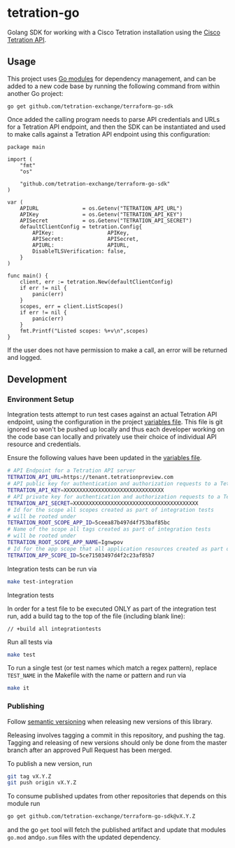 # tetration-go

Golang SDK for working with a Cisco Tetration installation using the [Cisco Tetration API](https://www.cisco.com/c/en/us/td/docs/security/workload_security/tetration-analytics/sw/config/b_Tetration_OpenAPI.html).

## Usage

This project uses [Go modules](https://github.com/golang/go/wiki/Modules) for dependency management, and can be added to a new code base by running the following command from within another Go project:

```
go get github.com/tetration-exchange/terraform-go-sdk
```

Once added the calling program needs to parse API credentials and URLs for a Tetration API endpoint, and then the SDK can be instantiated and used to make calls against a Tetration API endpoint using this configuration:

```golang
package main

import (
    "fmt"
    "os"

    "github.com/tetration-exchange/terraform-go-sdk"
)

var (
    APIURL              = os.Getenv("TETRATION_API_URL")
    APIKey              = os.Getenv("TETRATION_API_KEY")
    APISecret           = os.Getenv("TETRATION_API_SECRET")
    defaultClientConfig = tetration.Config{
        APIKey:                 APIKey,
        APISecret:              APISecret,
        APIURL:                 APIURL,
        DisableTLSVerification: false,
    }
)

func main() {
    client, err := tetration.New(defaultClientConfig)
    if err != nil {
        panic(err)
    }
    scopes, err = client.ListScopes()
    if err != nil {
        panic(err)
    }
    fmt.Printf("Listed scopes: %+v\n",scopes)
}
```

If the user does not have permission to make a call, an error will be returned and logged.

## Development

### Environment Setup

Integration tests attempt to run test cases against an actual Tetration API endpoint, using the configuration in the project [variables file](./.env). This file is git ignored so won't be pushed up locally and thus each developer working on the code base can locally and privately use their choice of individual API resource and credentials.

Ensure the following values have been updated in the [variables file](./.env).

```bash
# API Endpoint for a Tetration API server
TETRATION_API_URL=https://tenant.tetrationpreview.com
# API public key for authentication and authorization requests to a Tetration API endpoint
TETRATION_API_KEY=XXXXXXXXXXXXXXXXXXXXXXXXXXXXXXXX
# API private key for authentication and authorization requests to a Tetration API endpoint
TETRATION_API_SECRET=XXXXXXXXXXXXXXXXXXXXXXXXXXXXXXXXXXXXXXXX
# Id for the scope all scopes created as part of integration tests
# will be rooted under
TETRATION_ROOT_SCOPE_APP_ID=5ceea87b497d4f753baf85bc
# Name of the scope all tags created as part of integration tests
# will be rooted under
TETRATION_ROOT_SCOPE_APP_NAME=Ignwpov
# Id for the app scope that all application resources created as part of integration tests will be rooted under
TETRATION_APP_SCOPE_ID=5ce71503497d4f2c23af85b7
```

Integration tests can be run via

```bash
make test-integration
```

Integration tests

In order for a test file to be executed ONLY as part of the integration test run, add a build tag to the top of the file (including blank line):

```golang
// +build all integrationtests

```

Run all tests via

```bash
make test
```

To run a single test (or test names which match a regex pattern), replace `TEST_NAME` in the Makefile with the name or pattern and run via

```bash
make it
```

### Publishing

Follow [semantic versioning](https://semver.org) when releasing new versions of this library.

Releasing involves tagging a commit in this repository, and pushing the tag. Tagging and releasing of new versions should only be done from the master branch after an approved Pull Request has been merged.

To publish a new version, run

```bash
git tag vX.Y.Z
git push origin vX.Y.Z
```

To consume published updates from other repositories that depends on this module run

```bash
go get github.com/tetration-exchange/terraform-go-sdk@vX.Y.Z
```

and the go `get` tool will fetch the published artifact and update that modules `go.mod` and`go.sum` files with the updated dependency.
